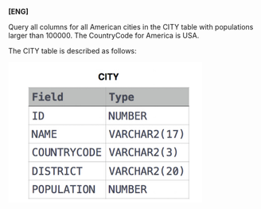 
**[ENG]**

Query all columns for all American cities in the CITY table with populations larger than 100000. The CountryCode for America is USA.

The CITY table is described as follows:

![alt text](image.png)